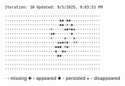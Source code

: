 `Iteration: 38 Updated: 9/5/2025, 9:03:53 PM`
<!-- GOL_START -->
`··········································`</br>
`························✱✱·✱✱·············`</br>
`························✱✱·×·✱············`</br>
`····················×·····✚✱×✱✚···········`</br>
`····················✚✱·······✱············`</br>
`····················×·····✚···✚···········`</br>
`·······················✚✚✱×✱··××··········`</br>
`······················✱✱✱·×✱··············`</br>
`······················✱··✱✚···············`</br>
`·······················✱✱·················`</br>
`··········································`</br>
`··········································`</br>
`··········································`</br>
<!-- GOL_END -->
· - missing
✚ - appeared
✱ - persisted
× - disappeared
